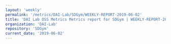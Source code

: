 ```yaml
---
layout: 'weekly'
permalink: '/metrics/DAI-Lab/SDGym/WEEKLY-REPORT-2019-06-02'
title: 'DAI Lab OSS Metrics Metrics report for SDGym | WEEKLY-REPORT-2019-06-02'
organization: 'DAI-Lab'
repository: 'SDGym'
current_date: '2019-06-02'
---
```

